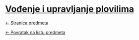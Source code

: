 # [Vođenje i upravljanje plovilima](https://www.github.com/studosi-fer/VUP)
[<- Stranica predmeta](https://www.fer.unizg.hr/predmet/vup)

[<- Povratak na listu predmeta](https://www.github.com/studosi/FER)